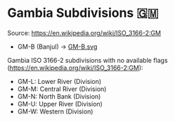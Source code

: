# Gambia Subdivisions 🇬🇲

Source: https://en.wikipedia.org/wiki/ISO_3166-2:GM

* GM-B (Banjul) -> [GM-B.svg](https://github.com/amckenna41/iso3166-flag-icons/blob/main/iso3166-2-icons/GM/GM-B.svg)

Gambia ISO 3166-2 subdivisions with no available flags (https://en.wikipedia.org/wiki/ISO_3166-2:GM):

* GM-L: Lower River (Division)
* GM-M: Central River (Division)
* GM-N: North Bank (Division)
* GM-U: Upper River (Division)
* GM-W: Western (Division)